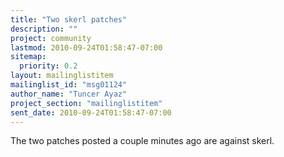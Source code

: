 ```yaml
---
title: "Two skerl patches"
description: ""
project: community
lastmod: 2010-09-24T01:58:47-07:00
sitemap:
  priority: 0.2
layout: mailinglistitem
mailinglist_id: "msg01124"
author_name: "Tuncer Ayaz"
project_section: "mailinglistitem"
sent_date: 2010-09-24T01:58:47-07:00
---
```



The two patches posted a couple minutes ago are against skerl.

